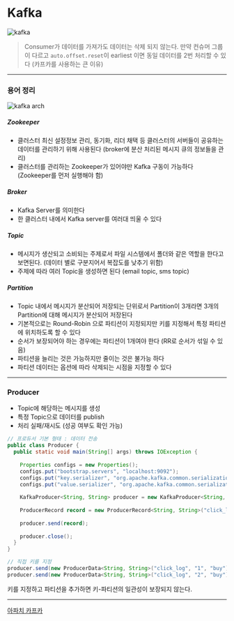 # Kafka


![kafka](https://t1.daumcdn.net/cfile/tistory/99B7A03C5C20888D04)


> Consumer가 데이터를 가져가도 데이터는 삭제 되지 않는다. 만약 컨슈머 그룹이 다르고 `auto.offset.reset`이 earliest 이면 동일 데이터를 2번 처리할 수 있다 (카프카를 사용하는 큰 이유)

---
### 용어 정리

![kafka arch](https://img1.daumcdn.net/thumb/R1280x0/?scode=mtistory2&fname=http%3A%2F%2Fcfile26.uf.tistory.com%2Fimage%2F99745A4B5E633AF32148ED)


##### Zookeeper

- 클러스터 최신 설정정보 관리, 동기화, 리더 채택 등 클러스터의 서버들이 공유하는 데이터를 관리하기 위해 사용된다 (broker에 분산 처리된 메시지 큐의 정보들을 관리)
- 클러스터를 관리하는 Zookeeper가 있어야만 Kafka 구동이 가능하다 (Zookeeper를 먼저 실행해야 함)


##### Broker

- Kafka Server를 의미한다
- 한 클러스터 내에서 Kafka server를 여러대 띄울 수 있다


##### Topic

- 메시지가 생산되고 소비되는 주제로서 파일 시스템에서 폴더와 같은 역할을 한다고 보면된다. (데이터 별로 구분지어서 복잡도를 낮추기 위함)
- 주제에 따라 여러 Topic을 생성하면 된다 (email topic, sms topic)

##### Partition

- Topic 내에서 메시지가 분산되어 저장되는 단위로서 Partition이 3개라면 3개의 Partition에 대해 메시지가 분산되어 저장된다
- 기본적으로는 Round-Robin 으로 파티션이 지정되지만 키를 지정해서 특정 파티션에 위치하도록 할 수 있다
- 순서가 보장되어야 하는 경우에는 파티션이 1개여야 한다 (RR로 순서가 섞일 수 있음)
- 파티션을 늘리는 것은 가능하지만 줄이는 것은 불가능 하다 
- 파티션 데이터는 옵션에 따라 삭제되는 시점을 지정할 수 있다


---
### Producer

- Topic에 해당하는 메시지를 생성
- 특정 Topic으로 데이터를 publish
- 처리 실패/재시도 (성공 여부도 확인 가능)


```java
// 프로듀서 기본 형태 : 데이터 전송
public class Producer {
  public static void main(String[] args) throws IOException {
    
    Properties configs = new Properties();
    configs.put("bootstrap.servers", "localhost:9092");
    configs.put("key.serializer", "org.apache.kafka.common.serialization.StringSerializer");
    configs.put("value.serializer", "org.apache.kafka.common.serialization.StringSerializer");
    
    KafkaProducer<String, String> producer = new KafkaProducer<String, String>(configs);
    
    ProducerRecord record = new ProducerRecord<String, String>("click_log", "login");   // 어느 토픽에 넣을 것인지 선언
    
    producer.send(record);
    
    producer.close();
  }
}
```


```java
// 직접 키를 지정
producer.send(new ProducerData<String, String>("click_log", "1", "buy"));
producer.send(new ProducerData<String, String>("click_log", "2", "buy"));
```

키를 지정하고 파티션을 추가하면 키-파티션의 일관성이 보장되지 않는다.





---
[아파치 카프카](https://www.youtube.com/watch?v=waw0XXNX-uQ&list=PL3Re5Ri5rZmkY46j6WcJXQYRlDRZSUQ1j)
